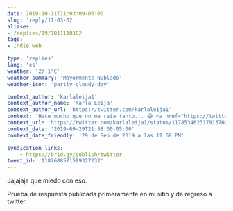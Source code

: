 ```yaml
---
date: 2019-10-11T11:03:09-05:00
slug: 'reply/11-03-02'
aliases:
- /replies/19/1011110302
tags:
- Indie web

type: 'replies'
lang: 'es'
weather: '27.1°C'
weather_summary: 'Mayormente Nublado'
weather-icon: 'partly-cloudy-day'

context_author: 'karlaleija1'
context_author_name: 'Karla Leija'
context_author_url: 'https://twitter.com/karlaleija1'
context: 'Hace mucho que no me reía tanto... 😂‪ <a href="https://twitter.com/hemanmamadorsin/status/1177811060159586305">https://twitter.com/hemanmamadorsin/status/1177811060159586305</a>'
context_url: 'https://twitter.com/karlaleija1/status/1178534623179137029?s=12'
context_date: '2019-09-29T21:58:00-05:00'
context_date_friendly: '29 de Sep de 2019 a las 11:58 PM'

syndication_links:
    - https://brid.gy/publish/twitter
tweet_id: '1182688571599327232'
---
```

Jajajaja que miedo con eso.

Prueba de respuesta publicada primeramente en mi sitio y de regreso a twitter.
